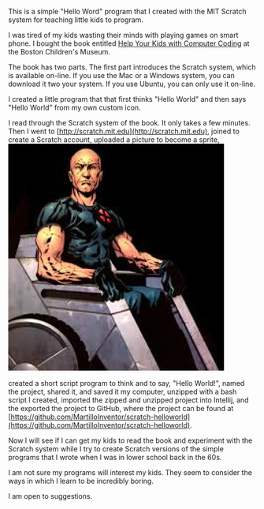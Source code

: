 This is a simple "Hello Word" program that I created with the MIT Scratch system for teaching little kids to program.

I was tired of my kids wasting their minds with playing games on smart phone.
I bought the book entitled [Help Your Kids with Computer Coding](https://books.google.com/books?id=iorEAwAAQBAJ) at
the Boston Children's Museum. 

The book has two parts. The first part introduces the Scratch system, which is available
on-line. If you use the Mac or a Windows system, you can download it two your system.
If you use Ubuntu, you can only use it on-line.

I created a little program that that first thinks "Hello World" and then says "Hello World"
from my own custom icon.

I read through the Scratch system of the book. It only takes a few minutes.
Then I went to [http://scratch.mit.edu](http://scratch.mit.edu), joined to create
a Scratch account, uploaded a picture to become a sprite, ![Image](scratch-src/1.png)

created a short script
program to think and to say, "Hello World!", named the project, shared it, and
saved it my computer, unzipped with a bash script I created, imported the 
zipped and unzipped project into Intellij, and the exported the project to 
GitHub, where the project can be found at 
[https://github.com/MartilloInventor/scratch-helloworld](https://github.com/MartilloInventor/scratch-helloworld).

Now I will see if I can get my kids to read the book and experiment with
the Scratch system while I try to create Scratch versions of the
simple programs that I wrote when I was in lower school back in the 60s.

I am not sure my programs will interest my kids. They seem to consider the
ways in which I learn to be incredibly boring.

I am open to suggestions.